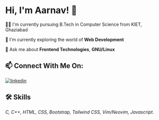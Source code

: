 
# Hi, I'm Aarnav! 👋


👩‍💻 I'm currently pursuing B.Tech in Computer Science from KIET, Ghaziabad

🧠 I'm currently exploring the world of **Web Development**

💬 Ask me about **Frontend Technologies**, **GNU/Linux**


## 📫 Connect With Me On: 
[![linkedin](https://img.shields.io/badge/linkedin-0A66C2?style=for-the-badge&logo=linkedin&logoColor=white)](https://www.linkedin.com/in/aarnav-jaiswal-2k5/)



## 🛠 Skills
*C, C++, HTML, CSS, Bootstrap, Tailwind CSS, Vim/Neovim, Javascript*.
